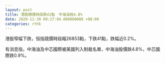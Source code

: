 ```yaml
---
layout: post
title: 港股競價時段跌41點　中海油挫4.8%
date: 2020-11-30 09:27:04.000000000 +08:00
categories: rthk
---
```


港股窄幅下跌，恒指競價時段報26853點，下跌41點，跌幅近0.2%。

有消息指，中海油及中芯國際被美國列入制裁名單，中海油股價跌4.8%，中芯國際跌0.9%。
